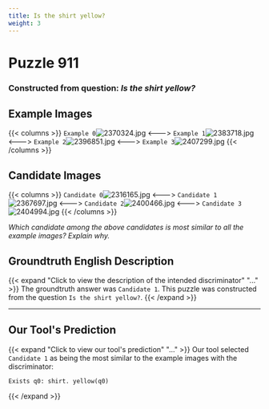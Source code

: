 ```yaml
---
title: Is the shirt yellow?
weight: 3
---
```


# Puzzle 911
### Constructed from question: _Is the shirt yellow?_


## Example Images
{{< columns >}}
`Example 0`![2370324.jpg](/gqa_images/2370324.jpg)
<--->
`Example 1`![2383718.jpg](/gqa_images/2383718.jpg)
<--->
`Example 2`![2396851.jpg](/gqa_images/2396851.jpg)
<--->
`Example 3`![2407299.jpg](/gqa_images/2407299.jpg)
{{< /columns >}}

## Candidate Images
{{< columns >}}
`Candidate 0`![2316165.jpg](/gqa_images/2316165.jpg)
<--->
`Candidate 1`![2367697.jpg](/gqa_images/2367697.jpg)
<--->
`Candidate 2`![2400466.jpg](/gqa_images/2400466.jpg)
<--->
`Candidate 3`![2404994.jpg](/gqa_images/2404994.jpg)
{{< /columns >}}

*Which candidate among the above candidates is most similar to all the example images? Explain why.*

## Groundtruth English Description

{{< expand "Click to view the description of the intended discriminator" "..." >}}
The groundtruth answer was `Candidate 1`. This puzzle was constructed from the question `Is the shirt yellow?`.
{{< /expand >}}

---

## Our Tool's Prediction

{{< expand "Click to view our tool's prediction" "..." >}}
Our tool selected `Candidate 1` as being the most similar to the example images with the discriminator:
```plaintext
Exists q0: shirt. yellow(q0)
```
{{< /expand >}}
